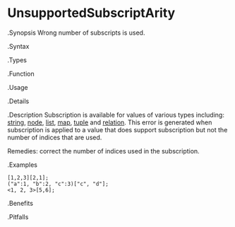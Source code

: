 # UnsupportedSubscriptArity

.Synopsis
Wrong number of subscripts is used. 

.Syntax

.Types

.Function
       
.Usage

.Details

.Description
Subscription is available for values of various types including: 
[string]((Rascal:String-Subscription)), 
[node]((Rascal:Node-Subscription)),
[list]((Rascal:List-Subscription)), 
[map]((Rascal:Map-Subscription)), 
[tuple]((Rascal:Tuple-Subscription)) and 
[relation]((Rascal:Relation-Subscription)).
This error is generated when subscription is applied to a value that does support subscription but not the number
of indices that are used.

Remedies: correct the number of indices used in the subscription.

.Examples
```rascal-shell,error
[1,2,3][2,1];
("a":1, "b":2, "c":3)["c", "d"];
<1, 2, 3>[5,6];
```

.Benefits

.Pitfalls


